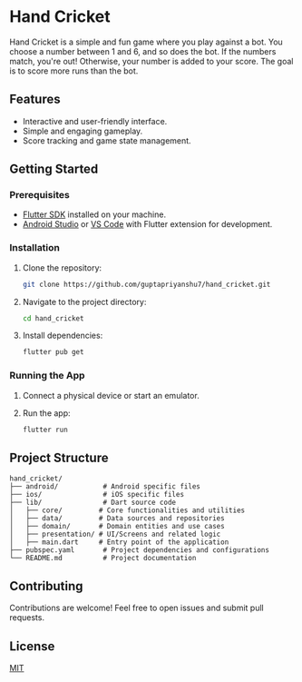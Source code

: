 # Hand Cricket

Hand Cricket is a simple and fun game where you play against a bot. You choose a number between 1 and 6, and so does the bot. If the numbers match, you're out! Otherwise, your number is added to your score. The goal is to score more runs than the bot.

## Features

- Interactive and user-friendly interface.
- Simple and engaging gameplay.
- Score tracking and game state management.

## Getting Started

### Prerequisites

- [Flutter SDK](https://flutter.dev/docs/get-started/install) installed on your machine.
- [Android Studio](https://developer.android.com/studio) or [VS Code](https://code.visualstudio.com/) with Flutter extension for development.

### Installation

1.  Clone the repository:

    ```sh
    git clone https://github.com/guptapriyanshu7/hand_cricket.git
    ```

2.  Navigate to the project directory:

    ```sh
    cd hand_cricket
    ```

3.  Install dependencies:

    ```sh
    flutter pub get
    ```

### Running the App

1.  Connect a physical device or start an emulator.
2.  Run the app:

    ```sh
    flutter run
    ```

## Project Structure

```
hand_cricket/
├── android/           # Android specific files
├── ios/               # iOS specific files
├── lib/               # Dart source code
│   ├── core/         # Core functionalities and utilities
│   ├── data/         # Data sources and repositories
│   ├── domain/       # Domain entities and use cases
│   ├── presentation/ # UI/Screens and related logic
│   ├── main.dart     # Entry point of the application
├── pubspec.yaml       # Project dependencies and configurations
└── README.md          # Project documentation
```

## Contributing

Contributions are welcome! Feel free to open issues and submit pull requests.

## License

[MIT](LICENSE)
